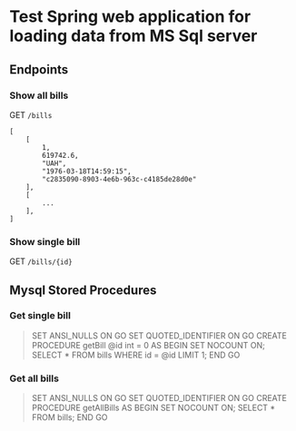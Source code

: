 # Test Spring web application for loading data from MS Sql server

## Endpoints
### Show all bills
GET `/bills`

```
[
    [
        1,
        619742.6,
        "UAH",
        "1976-03-18T14:59:15",
        "c2835090-8903-4e6b-963c-c4185de28d0e"
    ],
    [
        ...
    ],
]
```

### Show single bill
GET `/bills/{id}`

## Mysql Stored Procedures
### Get single bill
> SET ANSI_NULLS ON
> GO
> SET QUOTED_IDENTIFIER ON
> GO
> CREATE PROCEDURE getBill
> 	@id int = 0
> AS
> BEGIN
> 	SET NOCOUNT ON;
> 	SELECT * FROM bills WHERE id = @id LIMIT 1;
> END
> GO

### Get all bills
> SET ANSI_NULLS ON
> GO
> SET QUOTED_IDENTIFIER ON
> GO
> CREATE PROCEDURE getAllBills
> AS
> BEGIN
> 	SET NOCOUNT ON;
> 	SELECT * FROM bills;
> END
> GO